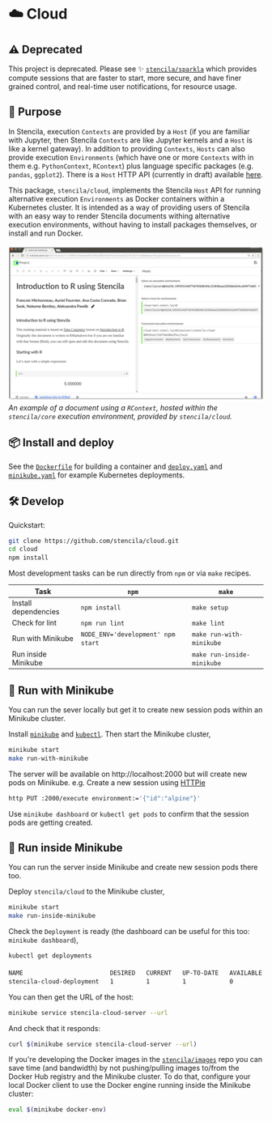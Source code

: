 # ☁️ Cloud

## ⚠️ Deprecated

This project is deprecated. Please see ✨ [`stencila/sparkla`](https://github.com/stencila/sparkla) which provides compute sessions that are faster to start, more secure, and have finer grained control, and real-time user notifications, for resource usage. 

## 💭 Purpose

In Stencila, execution `Contexts` are provided by a `Host` (if you are familiar with Jupyter, then Stencila `Contexts` are like Jupyter kernels and a `Host` is like a kernel gateway). In addition to providing `Contexts`, `Hosts` can also provide execution `Environments` (which have one or more `Contexts` with in them e.g. `PythonContext`, `RContext`) plus language specific packages (e.g. `pandas`, `ggplot2`). There is a `Host` HTTP API (currently in draft) available [here](https://stencila.github.io/specs/host.html).

This package, `stencila/cloud`, implements the Stencila `Host` API for running alternative execution `Environments` as Docker containers within a Kubernetes cluster. It is intended as a way of providing users of Stencila with an easy way to render Stencila documents withing alternative execution environments, without having to install packages themselves, or install and run Docker.

![](screenshot.png)
_An example of a document using a `RContext`, hosted within the `stencila/core` execution environment, provided by `stencila/cloud`._

## 📦 Install and deploy

See the [`Dockerfile`](Dockerfile) for building a container and [`deploy.yaml`](deploy.yaml) and [`minikube.yaml`](minikube.yaml) for example Kubernetes deployments.

## 🛠️ Develop

Quickstart:

```sh
git clone https://github.com/stencila/cloud.git
cd cloud
npm install
```

Most development tasks can be run directly from `npm` or via `make` recipes.


Task                       | `npm`                                | `make`          |
---------------------------|--------------------------------------|-----------------|
Install dependencies       | `npm install`                        | `make setup`
Check for lint             | `npm run lint`                       | `make lint`
Run with Minikube          | `NODE_ENV='development' npm start`   | `make run-with-minikube`
Run inside Minikube        |                                      | `make run-inside-minikube`

## 🏃 Run with Minikube

You can run the sever locally but get it to create new session pods within an Minikube cluster. 

Install [`minikube`](https://kubernetes.io/docs/tasks/tools/install-minikube/) and [`kubectl`](https://kubernetes.io/docs/tasks/tools/install-kubectl/). Then start the Minikube cluster,

```bash
minikube start
make run-with-minikube
```

The server will be available on http://localhost:2000 but will create new pods on Minikube. e.g. Create a new session using [HTTPie](https://httpie.org/)

```bash
http PUT :2000/execute environment:='{"id":"alpine"}'
```

Use `minikube dashboard` or `kubectl get pods` to confirm that the session pods are getting created.

## 🏃 Run inside Minikube

You can run the server inside Minikube and create new session pods there too. 

Deploy `stencila/cloud` to the Minikube cluster,

```bash
minikube start
make run-inside-minikube
```

Check the `Deployment` is ready (the dashboard can be useful for this too: `minikube dashboard`),

```bash
kubectl get deployments

NAME                        DESIRED   CURRENT   UP-TO-DATE   AVAILABLE   AGE
stencila-cloud-deployment   1         1         1            0           1d
```

You can then get the URL of the host:

```bash
minikube service stencila-cloud-server --url
```

And check that it responds:

```bash
curl $(minikube service stencila-cloud-server --url)
```

If you're developing the Docker images in the [`stencila/images`](http://github.com/stencila/images) repo you can save time (and bandwidth) by not pushing/pulling images to/from the Docker Hub registry and the Minikube cluster. To do that, configure your local Docker client to use the Docker engine running inside the Minikube cluster:

```bash
eval $(minikube docker-env)
```
